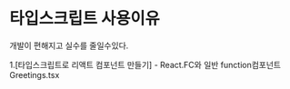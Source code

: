 # 타입스크립트 사용이유
개발이 편해지고 실수를 줄일수있다.

1.[타입스크립트로 리액트 컴포넌트 만들기] - React.FC와 일반 function컴포넌트
Greetings.tsx